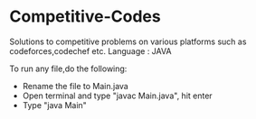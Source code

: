 # Competitive-Codes
Solutions to competitive problems on various platforms such as codeforces,codechef etc.
Language : JAVA

To run any file,do the following:
- Rename the file to Main.java
- Open terminal and type "javac Main.java", hit enter
- Type "java Main"
